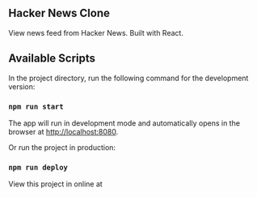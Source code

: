 ## Hacker News Clone

View news feed from Hacker News. Built with React.

## Available Scripts

In the project directory, run the following command for the development version:

### `npm run start`

The app will run in development mode and automatically
opens in the browser at [http://localhost:8080](http://localhost:8080).

Or run the project in production:

### `npm run deploy`

View this project in online at []()

